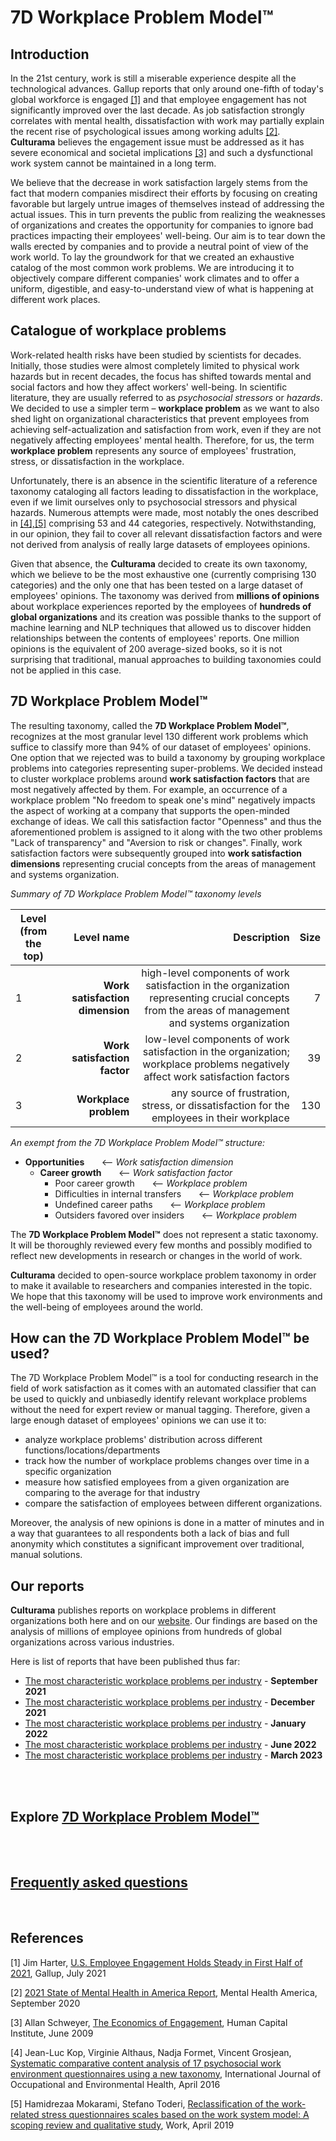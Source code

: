 # 7D Workplace Problem Model™

## Introduction

In the 21st century, work is still a miserable experience despite all the technological advances. Gallup reports that
only around one-fifth of today's global workforce is
engaged [[1]](https://github.com/kirkofypsi/7DWorkProblemModel/blob/main/README.md#references) and that employee
engagement has not significantly improved over the last decade. As job satisfaction strongly correlates with mental
health, dissatisfaction with work may partially explain the recent rise of psychological issues among working
adults [[2]](https://github.com/kirkofypsi/7DWorkProblemModel/blob/main/README.md#references).
__Culturama__ believes the engagement issue must be addressed as it has severe
economical and societal implications [[3]](https://github.com/kirkofypsi/7DWorkProblemModel/blob/main/README.md#references)
and such a dysfunctional work system cannot be maintained in a long term.

We believe that the decrease in work satisfaction largely stems from the fact that modern companies misdirect their efforts
by focusing on creating favorable but largely untrue images of themselves instead of addressing the actual issues. This in turn prevents the public
from realizing the weaknesses of organizations and creates the opportunity for companies to ignore bad practices
impacting their employees' well-being. Our aim is to tear down the walls erected by companies and to provide a neutral point of 
view of the work world. To lay the groundwork for that we created an exhaustive catalog of the most common work
problems. We are introducing it to objectively compare different companies' work climates and to offer
a uniform, digestible, and easy-to-understand view of what is happening
at different work places.

## Catalogue of workplace problems

Work-related health risks have been studied by scientists for decades. Initially, those studies were almost completely
limited to physical work hazards but in recent decades, the focus has shifted towards mental and social factors and
how they affect workers' well-being. In scientific literature, they are usually referred to as *psychosocial stressors* or
*hazards*. We decided to use a simpler term – __workplace problem__ as we want to also shed light on organizational characteristics
that prevent employees from achieving self-actualization and satisfaction from work, even if they are not
negatively affecting employees' mental health. Therefore, for us, the term __workplace problem__ represents any source of employees'
frustration, stress, or dissatisfaction in the workplace.

Unfortunately, there is an absence in the scientific literature of a reference taxonomy cataloging all factors leading
to dissatisfaction in the workplace, even if we limit ourselves only to psychosocial stressors and physical hazards.
Numerous attempts were made, most notably the ones described
in [[4],[5]](https://github.com/kirkofypsi/7DWorkProblemModel/blob/main/README.md#references) comprising 53 and 44
categories, respectively. Notwithstanding, in our opinion, they fail to cover all relevant dissatisfaction factors and were not
derived from analysis of really large datasets of employees opinions.

Given that absence, the __Culturama__ decided to create its own taxonomy, which we believe to be the
most exhaustive one (currently comprising 130 categories) and the only one that has been tested on a large dataset of
employees' opinions. The taxonomy was derived from __millions of opinions__ about workplace experiences
reported by the employees of __hundreds of global organizations__ and its creation was possible thanks to the support of machine
learning and NLP techniques that allowed us to discover hidden relationships between the contents of employees' reports.
One million opinions is the equivalent of 200 average-sized books, so it is not surprising that traditional, manual
approaches to building taxonomies could not be applied in this case.

## 7D Workplace Problem Model™

The resulting taxonomy, called the __7D Workplace Problem Model™__, recognizes at the most granular level 130 different work
problems which suffice to classify more than 94% of our dataset of employees' opinions. One option that we rejected
was to build a taxonomy by grouping workplace problems into categories representing super-problems. We decided instead to
cluster workplace problems around __work satisfaction factors__ that are most negatively affected by them. For example, an
occurrence of a workplace problem "No freedom to speak one's mind" negatively impacts the aspect of
working at a company that supports the open-minded exchange of ideas. We call this satisfaction factor "Openness" and thus
the aforementioned problem is assigned to it along with the two other problems "Lack of transparency" and "Aversion
to risk or changes". Finally, work satisfaction factors were subsequently grouped into __work satisfaction dimensions__
representing crucial concepts from the areas of management and systems organization.

*Summary of 7D Workplace Problem Model™ taxonomy levels*

| Level (from the top)  |      Level name      |  Description  | Size |
|-----------------------|---------------------:|--------------:|-----:| 
|  1|  __Work satisfaction dimension__ |  high-level components of work satisfaction in the organization representing crucial concepts from the areas of management and systems organization | 7 |
|  2|  __Work satisfaction factor__   | low-level components of work satisfaction in the organization; workplace problems negatively affect work satisfaction factors | 39 |
|  3| __Workplace problem__ | any source of frustration, stress, or dissatisfaction for the employees in their workplace | 130 |

*An exempt from the 7D Workplace Problem Model™ structure:*

* __Opportunities__  &nbsp; &nbsp; &nbsp;  <-- *Work satisfaction dimension*
    * __Career growth__  &nbsp; &nbsp; &nbsp; <-- *Work satisfaction factor*
        * Poor career growth &nbsp; &nbsp; &nbsp; <-- *Workplace problem*
        * Difficulties in internal transfers &nbsp; &nbsp; &nbsp; <-- *Workplace problem*
        * Undefined career paths &nbsp; &nbsp; &nbsp; <-- *Workplace problem*
        * Outsiders favored over insiders &nbsp; &nbsp; &nbsp; <-- *Workplace problem*

The __7D Workplace Problem Model™__ does not represent a static taxonomy. It will be thoroughly reviewed every few  months and 
possibly modified to reflect new developments in research or changes in the world of work.

__Culturama__ decided to open-source workplace problem taxonomy in order to make it available to
researchers and companies interested in the topic. We hope that this taxonomy will be used to improve work
environments and the well-being of employees around the world.

## How can the 7D Workplace Problem Model™ be used?

The 7D Workplace Problem Model™ is a tool for conducting research in the field of work satisfaction as it comes with an
automated classifier that can be used to quickly and unbiasedly identify relevant workplace problems without the need for
expert review or manual tagging. Therefore, given a large enough dataset of employees' opinions
we can use it to:

* analyze workplace problems' distribution across different functions/locations/departments
* track how the number of workplace problems changes over time in a specific organization
* measure how satisfied employees from a given organization are comparing to the average for that industry
* compare the satisfaction of employees between different organizations.

Moreover, the analysis of new opinions is done in a matter of minutes and in a way that guarantees to all respondents
both a lack of bias and full anonymity which constitutes a significant improvement over traditional, manual solutions.

## Our reports

__Culturama__ publishes reports on workplace problems in
different organizations both here and on our [website](https://culturama.is). Our findings are based on the analysis of millions of employee opinions from hundreds of global organizations across various industries.

Here is list of reports that have been published thus far:
* [The most characteristic workplace problems per industry](reports/industry_report_22_09_21.md) - __September 2021__
* [The most characteristic workplace problems per industry](reports/industry_report_22_12_21.md) - __December 2021__
* [The most characteristic workplace problems per industry](reports/industry_report_26_01_22.md) - __January 2022__
* [The most characteristic workplace problems per industry](reports/industry_report_28_06_22.md) - __June 2022__
* [The most characteristic workplace problems per industry](reports/industry_report_10_03_23.md) - __March 2023__

<br/>
<br/>

## Explore [ 7D Workplace Problem Model™](taxonomy.md)

<br/>
<br/>

##  [Frequently asked questions](faq.md)

<br/>

## References

[1] Jim Harter, [U.S. Employee Engagement Holds Steady in First Half of 2021](https://www.gallup.com/workplace/352949/employee-engagement-holds-steady-first-half-2021.aspx),
Gallup, July 2021

[2] [2021 State of Mental Health in America Report](https://mhanational.org/issues/state-mental-health-america),
Mental Health America, September 2020

[3] Allan Schweyer, [The Economics of Engagement](https://www.enterpriseengagement.org/articles/content/8288917/the-economics-of-engagement/),
Human Capital Institute, June 2009

[4] Jean-Luc Kop, Virginie Althaus, Nadja Formet, Vincent Grosjean, [Systematic comparative content analysis of 17
psychosocial work environment questionnaires using a new taxonomy](https://www.researchgate.net/publication/304707060_Systematic_comparative_content_analysis_of_17_psychosocial_work_environment_questionnaires_using_a_new_taxonomy),
International Journal of Occupational and Environmental Health, April 2016

[5]  Hamidrezaa Mokarami, Stefano Toderi, [Reclassification of the work-related stress questionnaires scales based on the
work system model: A scoping review and qualitative study](https://www.researchgate.net/publication/337758774_Work_xx_20xx_x-xx_Reclassification_of_the_work-related_stress_questionnaires_scales_based_on_the_work_system_model_A_scoping_review_and_qualitative_study),
Work, April 2019

<!-- Global site tag (gtag.js) - Google Analytics -->
<script async src="https://www.googletagmanager.com/gtag/js?id=G-YVBM7MM6EQ"></script>
<script>
  window.dataLayer = window.dataLayer || [];
  function gtag(){dataLayer.push(arguments);}
  gtag('js', new Date());

  gtag('config', 'G-YVBM7MM6EQ');
</script>
